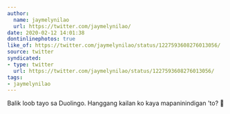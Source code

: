 ```yaml
---
author:
  name: jaymelynilao
  url: https://twitter.com/jaymelynilao/
date: 2020-02-12 14:01:38
dontinlinephotos: true
like_of: https://twitter.com/jaymelynilao/status/1227593608276013056/
source: twitter
syndicated:
- type: twitter
  url: https://twitter.com/jaymelynilao/status/1227593608276013056/
tags:
- jaymelynilao
---
```


Balik loob tayo sa Duolingo. Hanggang kailan ko kaya mapaninindigan 'to? 🤣